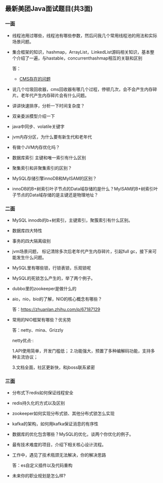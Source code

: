 ## 最新美团Java面试题目(共3面)
### 一面

- 线程池用过哪些，线程池有哪些参数，然后问我几个常用线程池的用法和实际场景问题。

- 集合框架的知识，hashmap，ArrayList，LinkedList源码相关知识，基本整个介绍了一遍，与hastable，concurrenthashmap相互的关联和区别

   答：

   - [CMS存在的问题](https://zhuanlan.zhihu.com/p/98938737)

- 说几个垃圾回收器，cms回收器有哪几个过程，停顿几次，会不会产生内存碎片。老年代产生内存碎片会有什么问题。
- 讲讲快速排序，分析一下时间复杂度？
- 双亲委派模型介绍一下
- java中同步、volatile关键字
- jvm内存分区，为什么要有新生代和老年代
- 有做个JVM内存优化吗？
- 数据库索引 主键和唯一索引有什么区别
- 聚集索引和非聚集索引的区别？
- MySQL存储引擎innoDB和MyISAM的区别？
- innoDB的B+树索引叶子节点的Data域存储的是什么？MyISAM的B+树索引叶子节点的Data域存储的是主键还是物理地址？

### 二面
 - MySQL innodb的b+树索引，主键索引，聚簇索引有什么区别。

 - 数据库四大特性

 - 事务的四大隔离级别

 - jvm场景问题， 标记清除多次后老年代产生内存碎片，引起full gc，接下来可能发生什么问题。

 - MySQL里有哪些锁，行锁表锁，乐观锁呢

 - MySQL的死锁怎么产生的，举了两个例子。

 - dubbo里的zookeeper是做什么的

 - aio，nio，bio的了解，NIO的核心概念有哪些？

   答：https://zhuanlan.zhihu.com/p/67187129

 - 常用的NIO框架有哪些？优劣势

   答：netty、mina、Grizzly

   netty优点·:

   1.API使用简单，开发门槛低；
   2.功能强大，预置了多种编解码功能，支持多种主流协议；

   3.文档全面，社区更新快，和jboss联系紧密

### 三面
 - 分布式下redis如何保证线程安全

 - redis持久化的方式以及区别

 - zookeeper如何实现分布式锁、其他分布式锁怎么实现

 - kafka的架构，如何用kafka保证消息的有序性

 - 数据库的优化包含哪些？MySQL的优化，谈两个你优化的例子。

 - 最有技术难度的项目，介绍下相关核心设计流程。

 - 工作中，遇见了技术瓶颈无法解决，你的解决思路

   答：es自定义插件以及代码重构

 - 未来你的职业规划是怎么样?


